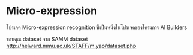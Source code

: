 # Micro-expression
โปรเจค Micro-expression recognition นี้เป็นหนึ่งในโปรเจคของโครงการ AI Builders

ขอบคุณ dataset จาก
SAMM dataset http://helward.mmu.ac.uk/STAFF/m.yap/dataset.php
